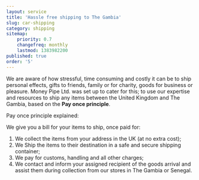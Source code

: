 ```yaml
---
layout: service
title: 'Hassle free shipping to The Gambia'
slug: car-shipping
category: shipping
sitemap:
    priority: 0.7
    changefreq: monthly
    lastmod: 1383982200
published: true
order: '5'
---
```

We are aware of how stressful, time consuming and costly it can be to ship personal effects, gifts to friends, family or for charity, goods for business or pleasure. Money Pipe Ltd. was set up to cater for this; to use our expertise and resources to ship any items between the United Kingdom and The Gambia, based on the **Pay once principle**.

Pay once principle explained:

We give you a bill for your items to ship, once paid for:

1. We collect the items from your address in the UK (at no extra cost);
2. We Ship the items to their destination in a safe and secure shipping container;
3. We pay for customs, handling and all other charges;
4. We contact and inform your assigned recipient of the goods arrival and assist them during collection from our stores in The Gambia or Senegal.